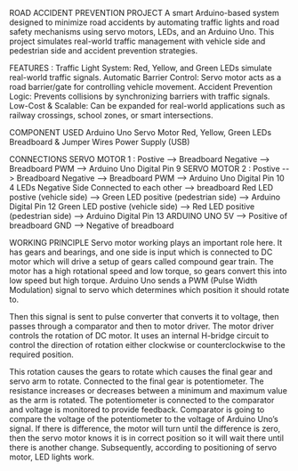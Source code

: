 ROAD ACCIDENT PREVENTION PROJECT 
A smart Arduino-based system designed to minimize road accidents by automating traffic lights and road safety mechanisms using servo motors, LEDs, and an Arduino Uno. This project simulates real-world traffic management with vehicle side and pedestrian side and accident prevention strategies.

FEATURES :
Traffic Light System: Red, Yellow, and Green LEDs simulate real-world traffic signals.
Automatic Barrier Control: Servo motor acts as a road barrier/gate for controlling vehicle movement.
Accident Prevention Logic: Prevents collisions by synchronizing barriers with traffic signals.
Low-Cost & Scalable: Can be expanded for real-world applications such as railway crossings, school zones, or smart intersections.

COMPONENT USED 
Arduino Uno
Servo Motor
Red, Yellow, Green LEDs
Breadboard & Jumper Wires
Power Supply (USB)

CONNECTIONS 
SERVO MOTOR 1 :
Postive --> Breadboard 
Negative --> Breadboard 
PWM --> Arduino Uno Digital Pin 9
SERVO MOTOR 2 :
Postive --> Breadboard 
Negative --> Breadboard 
PWM --> Arduino Uno Digital Pin 10
4 LEDs Negative Side Connected to each other --> breadboard 
Red LED postive (vehicle side) --> Green LED positive (pedestrian side) --> Arduino Digital Pin 12
Green LED postive (vehicle side) --> Red LED positive (pedestrian side) --> Arduino Digital Pin 13
ARDUINO UNO 
5V --> Positive of breadboard 
GND --> Negative of breadboard

WORKING PRINCIPLE 
Servo motor working plays an important role here. It has gears and bearings, and one side is input which is connected to DC motor which will drive a setup of gears called compound gear train. The motor has a high rotational speed and low torque, so gears convert this into low speed but high torque. Arduino Uno sends a PWM (Pulse Width Modulation) signal to servo which determines which position it should rotate to.

Then this signal is sent to pulse converter that converts it to voltage, then passes through a comparator and then to motor driver. The motor driver controls the rotation of DC motor. It uses an internal H-bridge circuit to control the direction of rotation either clockwise or counterclockwise to the required position.

This rotation causes the gears to rotate which causes the final gear and servo arm to rotate. Connected to the final gear is potentiometer. The resistance increases or decreases between a minimum and maximum value as the arm is rotated. The potentiometer is connected to the comparator and voltage is monitored to provide feedback. Comparator is going to compare the voltage of the potentiometer to the voltage of Arduino Uno’s signal. If there is difference, the motor will turn until the difference is zero, then the servo motor knows it is in correct position so it will wait there until there is another change. Subsequently, according to positioning of servo motor, LED lights work.
